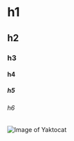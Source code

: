 # h1

## h2

### h3

#### h4

##### h5

###### h6


![Image of Yaktocat](https://octodex.github.com/images/yaktocat.png)

